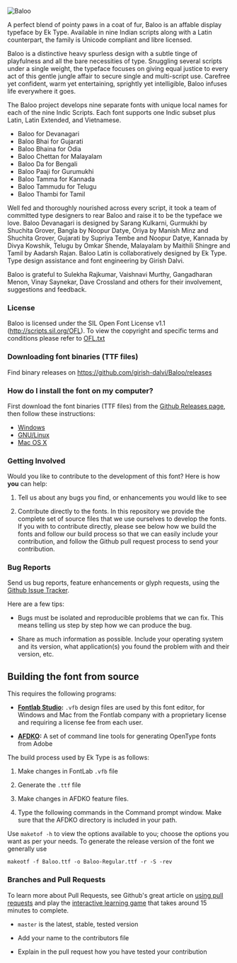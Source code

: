 ![Baloo](http://rawgit.com/girish-dalvi/Baloo/master/Promotion/Baloo_header.jpg "Baloo")

A perfect blend of pointy paws in a coat of fur, Baloo is an affable display typeface by Ek Type. 
Available in nine Indian scripts along with a Latin counterpart, the family is Unicode compliant and libre licensed.

Baloo is a distinctive heavy spurless design with a subtle tinge of playfulness and all the bare necessities of type. 
Snuggling several scripts under a single weight, the typeface focuses on giving equal justice to every act of this gentle jungle affair to secure single and multi-script use. 
Carefree yet confident, warm yet entertaining, sprightly yet intelligible, Baloo infuses life everywhere it goes.

The Baloo project develops nine separate fonts with unique local names for each of the nine Indic Scripts. 
Each font supports one Indic subset plus Latin, Latin Extended, and Vietnamese.

- Baloo for Devanagari
- Baloo Bhai for Gujarati
- Baloo Bhaina for Odia
- Baloo Chettan for Malayalam
- Baloo Da for Bengali
- Baloo Paaji for Gurumukhi
- Baloo Tamma for Kannada
- Baloo Tammudu for Telugu
- Baloo Thambi for Tamil

Well fed and thoroughly nourished across every script, it took a team of committed type designers to rear Baloo and raise it to be the typeface we love. 
Baloo Devanagari is designed by Sarang Kulkarni, Gurmukhi by Shuchita Grover, Bangla by Noopur Datye, Oriya by Manish Minz and Shuchita Grover, Gujarati by Supriya Tembe and Noopur Datye, Kannada by Divya Kowshik, Telugu by Omkar Shende, Malayalam by Maithili Shingre and Tamil by Aadarsh Rajan. 
Baloo Latin is collaboratively designed by Ek Type. Type design assistance and font engineering by Girish Dalvi.

Baloo is grateful to Sulekha Rajkumar, Vaishnavi Murthy, Gangadharan Menon, Vinay Saynekar, Dave Crossland and others for their involvement, suggestions and feedback. 

### License

Baloo is licensed under the SIL Open Font License v1.1 (<http://scripts.sil.org/OFL>). 
To view the copyright and specific terms and conditions please refer to [OFL.txt](https://github.com/girish-dalvi/Baloo/blob/master/OFL.txt)

### Downloading font binaries (TTF files)

Find binary releases on <https://github.com/girish-dalvi/Baloo/releases>

### How do I install the font on my computer?

First download the font binaries (TTF files) from the [Github Releases page](https://github.com/girish-dalvi/Baloo/releases), then follow these instructions:

- [Windows](http://windows.microsoft.com/en-us/windows-vista/install-or-uninstall-fonts)
- [GNU/Linux](http://lmgtfy.com/?q=how+to+install+fonts+in+linux)
- [Mac OS X](http://support.apple.com/kb/HT2509)


### Getting Involved

Would you like to contribute to the development of this font? Here is how **you** can help:

1. Tell us about any bugs you find, or enhancements you would like to see

2. Contribute directly to the fonts. In this repository we provide the complete set of source files that we use ourselves to develop the fonts. If you with to contribute directly, please see below how we build the fonts and follow our build process so that we can easily include your contribution, and follow the Github pull request process to send your contribution. 

### Bug Reports

Send us bug reports, feature enhancements or glyph requests, using the [Github Issue Tracker](https://github.com/girish-dalvi/Baloo/issues/). 

Here are a few tips:

- Bugs must be isolated and reproducible problems that we can fix. This means telling us step by step how we can produce the bug.

- Share as much information as possible. Include your operating system and its version, what application(s) you found the problem with and their version, etc. 

## Building the font from source
   
This requires the following programs:

- **[Fontlab Studio](http://www.fontlab.com/font-editor/fontlab-studio/):** `.vfb` design files are used by this font editor, for Windows and Mac from the Fontlab company with a proprietary license and requiring a license fee from each user. 

- **[AFDKO](http://www.adobe.com/devnet/opentype/afdko.html):** A set of command line tools for generating OpenType fonts from Adobe

The build process used by Ek Type is as follows:

1. Make changes in FontLab `.vfb` file

2. Generate the `.ttf` file

3. Make changes in AFDKO feature files. 

4. Type the following commands in the Command prompt window. Make sure that the AFDKO directory is included in your path.

Use `maketof -h` to view the options available to you; choose the options you want as per your needs. To generate the release version of the font we generally use

    makeotf -f Baloo.ttf -o Baloo-Regular.ttf -r -S -rev

### Branches and Pull Requests

To learn more about Pull Requests, see Github's great article on [using pull requests](https://help.github.com/articles/using-pull-requests) and play the [interactive learning game](http://try.github.com) that takes around 15 minutes to complete.

- `master` is the latest, stable, tested version 

- Add your name to the contributors file

- Explain in the pull request how you have tested your contribution
